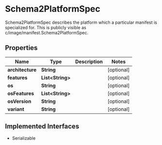 

# Schema2PlatformSpec

Schema2PlatformSpec describes the platform which a particular manifest is specialized for. This is publicly visible as c/image/manifest.Schema2PlatformSpec.

## Properties

| Name | Type | Description | Notes |
|------------ | ------------- | ------------- | -------------|
|**architecture** | **String** |  |  [optional] |
|**features** | **List&lt;String&gt;** |  |  [optional] |
|**os** | **String** |  |  [optional] |
|**osFeatures** | **List&lt;String&gt;** |  |  [optional] |
|**osVersion** | **String** |  |  [optional] |
|**variant** | **String** |  |  [optional] |


## Implemented Interfaces

* Serializable


